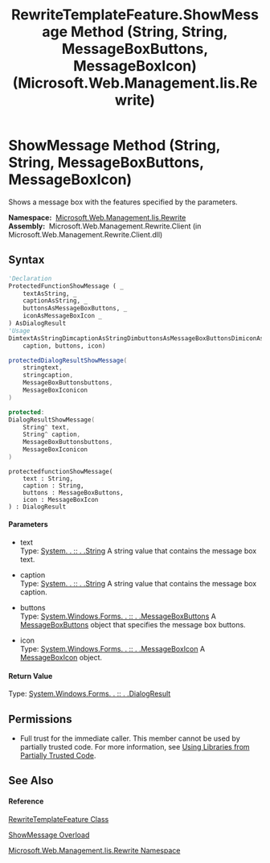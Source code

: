 ﻿---
title: RewriteTemplateFeature.ShowMessage Method (String, String, MessageBoxButtons, MessageBoxIcon) (Microsoft.Web.Management.Iis.Rewrite)
TOCTitle: ShowMessage Method (String, String, MessageBoxButtons, MessageBoxIcon)
ms:assetid: M:Microsoft.Web.Management.Iis.Rewrite.RewriteTemplateFeature.ShowMessage(System.String,System.String,System.Windows.Forms.MessageBoxButtons,System.Windows.Forms.MessageBoxIcon)
ms:mtpsurl: https://msdn.microsoft.com/en-us/library/microsoft.web.management.iis.rewrite.rewritetemplatefeature.showmessage(v=VS.90)
ms:contentKeyID: 46408203
ms.date: 05/02/2012
mtps_version: v=VS.90
dev_langs:
- vb
- csharp
- c++
- jscript
api_location:
- Microsoft.Web.Management.Rewrite.Client.dll
api_name:
- Microsoft.Web.Management.Iis.Rewrite.RewriteTemplateFeature.ShowMessage
api_type:
- Managed
topic_type:
- apiref
- kbSyntax
product_family_name: VS
ROBOTS: INDEX,FOLLOW
---

# ShowMessage Method (String, String, MessageBoxButtons, MessageBoxIcon)

Shows a message box with the features specified by the parameters.

**Namespace:**  [Microsoft.Web.Management.Iis.Rewrite](microsoft-web-management-iis-rewrite-namespace.md)  
**Assembly:**  Microsoft.Web.Management.Rewrite.Client (in Microsoft.Web.Management.Rewrite.Client.dll)

## Syntax

``` vb
'Declaration
ProtectedFunctionShowMessage ( _
    textAsString, _
    captionAsString, _
    buttonsAsMessageBoxButtons, _
    iconAsMessageBoxIcon _
) AsDialogResult
'Usage
DimtextAsStringDimcaptionAsStringDimbuttonsAsMessageBoxButtonsDimiconAsMessageBoxIconDimreturnValueAsDialogResultreturnValue = Me.ShowMessage(text, _
    caption, buttons, icon)
```

``` csharp
protectedDialogResultShowMessage(
    stringtext,
    stringcaption,
    MessageBoxButtonsbuttons,
    MessageBoxIconicon
)
```

``` c++
protected:
DialogResultShowMessage(
    String^ text, 
    String^ caption, 
    MessageBoxButtonsbuttons, 
    MessageBoxIconicon
)
```

``` jscript
protectedfunctionShowMessage(
    text : String, 
    caption : String, 
    buttons : MessageBoxButtons, 
    icon : MessageBoxIcon
) : DialogResult
```

#### Parameters

  - text  
    Type: [System. . :: . .String](https://msdn.microsoft.com/en-us/library/s1wwdcbf\(v=vs.90\))  
    A string value that contains the message box text.  

<!-- end list -->

  - caption  
    Type: [System. . :: . .String](https://msdn.microsoft.com/en-us/library/s1wwdcbf\(v=vs.90\))  
    A string value that contains the message box caption.  

<!-- end list -->

  - buttons  
    Type: [System.Windows.Forms. . :: . .MessageBoxButtons](https://msdn.microsoft.com/en-us/library/a29zcz90\(v=vs.90\))  
    A [MessageBoxButtons](https://msdn.microsoft.com/en-us/library/a29zcz90\(v=vs.90\)) object that specifies the message box buttons.  

<!-- end list -->

  - icon  
    Type: [System.Windows.Forms. . :: . .MessageBoxIcon](https://msdn.microsoft.com/en-us/library/bathdwt4\(v=vs.90\))  
    A [MessageBoxIcon](https://msdn.microsoft.com/en-us/library/bathdwt4\(v=vs.90\)) object.  

#### Return Value

Type: [System.Windows.Forms. . :: . .DialogResult](https://msdn.microsoft.com/en-us/library/5ahe29t9\(v=vs.90\))  

## Permissions

  - Full trust for the immediate caller. This member cannot be used by partially trusted code. For more information, see [Using Libraries from Partially Trusted Code](https://msdn.microsoft.com/en-us/library/8skskf63\(v=vs.90\)).

## See Also

#### Reference

[RewriteTemplateFeature Class](rewritetemplatefeature-class-microsoft-web-management-iis-rewrite.md)

[ShowMessage Overload](rewritetemplatefeature-showmessage-method-microsoft-web-management-iis-rewrite.md)

[Microsoft.Web.Management.Iis.Rewrite Namespace](microsoft-web-management-iis-rewrite-namespace.md)

